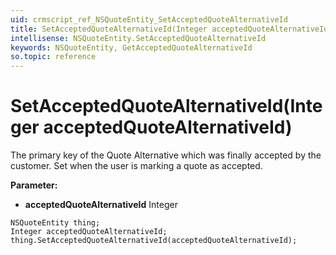 ```yaml
---
uid: crmscript_ref_NSQuoteEntity_SetAcceptedQuoteAlternativeId
title: SetAcceptedQuoteAlternativeId(Integer acceptedQuoteAlternativeId)
intellisense: NSQuoteEntity.SetAcceptedQuoteAlternativeId
keywords: NSQuoteEntity, GetAcceptedQuoteAlternativeId
so.topic: reference
---
```


# SetAcceptedQuoteAlternativeId(Integer acceptedQuoteAlternativeId)

The primary key of the Quote Alternative which was finally accepted by the customer. Set when the user is marking a quote as accepted.

**Parameter:** 
* **acceptedQuoteAlternativeId** Integer

```crmscript
NSQuoteEntity thing;
Integer acceptedQuoteAlternativeId;
thing.SetAcceptedQuoteAlternativeId(acceptedQuoteAlternativeId);
```

